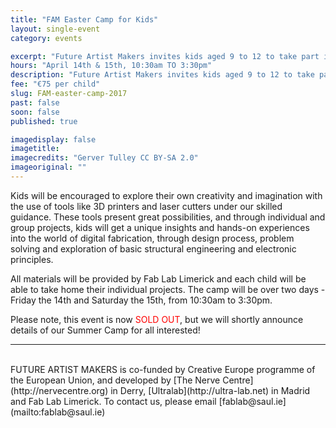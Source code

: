 ```yaml
---
title: "FAM Easter Camp for Kids"
layout: single-event
category: events

excerpt: "Future Artist Makers invites kids aged 9 to 12 to take part in a 2-day Easter camp. Boys and girls will explore their imagination and creativity using digital technologies!"
hours: "April 14th & 15th, 10:30am TO 3:30pm"
description: "Future Artist Makers invites kids aged 9 to 12 to take part in a 2-day Easter camp. Boys and girls will explore their imagination and creativity using digital technologies!"
fee: "€75 per child"
slug: FAM-easter-camp-2017
past: false
soon: false
published: true

imagedisplay: false
imagetitle:
imagecredits: "Gerver Tulley CC BY-SA 2.0"
imageoriginal: ""
---
```


Kids will be encouraged to explore their own creativity and imagination with the use of tools like 3D printers and laser cutters under our skilled guidance. These tools present great possibilities, and through individual and group projects, kids will get a unique insights and hands-on experiences into the world of digital fabrication, through design process, problem solving and exploration of basic structural engineering and electronic principles.

All materials will be provided by Fab Lab Limerick and each child will be able to take home their individual projects. The camp will be over two days - Friday the 14th and Saturday the 15th, from 10:30am to 3:30pm.

Please note, this event is now <span style="color:red">SOLD OUT</span>, but we will shortly announce details of our Summer Camp for all interested!

---
<br/>
FUTURE ARTIST MAKERS is co-funded by Creative Europe programme of the European Union, and developed by [The Nerve Centre](http://nervecentre.org) in Derry, [Ultralab](http://ultra-lab.net) in Madrid and Fab Lab Limerick. To contact us, please email [fablab@saul.ie](mailto:fablab@saul.ie)
